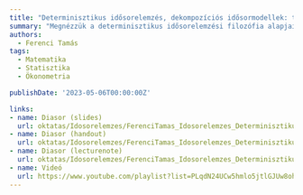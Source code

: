 ```yaml
---
title: "Determinisztikus idősorelemzés, dekompozíciós idősormodellek: trend, szezonalitás és ciklus"
summary: "Megnézzük a determinisztikus idősorelemzési filozófia alapjait, és megvizsgáljuk a legfontosabb példát rá: a dekompozíciós idősormodelleket. Ennek kapcsán megbeszéljük a trend, a szezonalitás és a ciklus fogalmát."
authors:
  - Ferenci Tamás
tags:
  - Matematika
  - Statisztika
  - Ökonometria

publishDate: '2023-05-06T00:00:00Z'

links:
- name: Diasor (slides)
  url: oktatas/Idosorelemzes/FerenciTamas_Idosorelemzes_DeterminisztikusIdosorelemzesDekompoziciosIdosormodellek_slides.pdf
- name: Diasor (handout)
  url: oktatas/Idosorelemzes/FerenciTamas_Idosorelemzes_DeterminisztikusIdosorelemzesDekompoziciosIdosormodellek_handout.pdf
- name: Diasor (lecturenote)
  url: oktatas/Idosorelemzes/FerenciTamas_Idosorelemzes_DeterminisztikusIdosorelemzesDekompoziciosIdosormodellek_lecturenote.pdf
- name: Videó
  url: https://www.youtube.com/playlist?list=PLqdN24UCw5hmlo5jtlGJUw8ohCE0jJ61i
---
```

